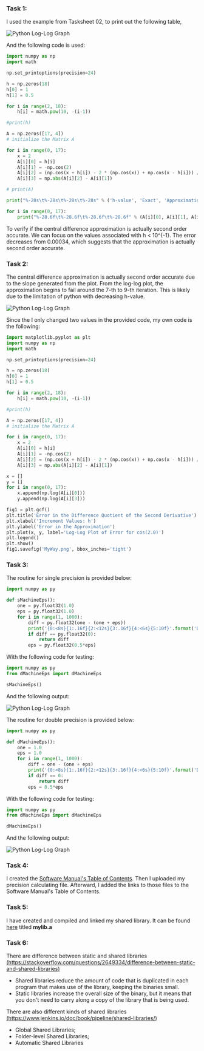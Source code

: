 ### Task 1:

I used the example from Tasksheet 02, to print out the following table, 

![Python Log-Log Graph](https://github.com/GoByMark/math4610/blob/96b5354084cd307d0c6eebbea41beb097f0aca56/Homework_Tasks/Tasksheet_03/pics/difference.png)

And the following code is used:

```Python
import numpy as np
import math

np.set_printoptions(precision=24)

h = np.zeros(18)
h[0] = 1
h[1] = 0.5

for i in range(2, 18):
    h[i] = math.pow(10, -(i-1))

#print(h)

A = np.zeros([17, 4])
# initialize the Matrix A

for i in range(0, 17):
    x = 2
    A[i][0] = h[i]
    A[i][1] = -np.cos(2)
    A[i][2] = (np.cos(x + h[i]) - 2 * (np.cos(x)) + np.cos(x - h[i])) / (math.pow(h[i], 2))
    A[i][3] = np.abs(A[i][2] - A[i][1])

# print(A)

print("%-28s\t%-28s\t%-28s\t%-28s" % ('h-value', 'Exact', 'Approximation', 'Difference'))

for i in range(0, 17):
    print("%-28.6f\t%-28.6f\t%-28.6f\t%-28.6f" % (A[i][0], A[i][1], A[i][2], A[i][3]))

```
To verify if the central difference approximation is actually second order accurate. We can focus on the values associated with h < 10^{-1}.
The error decreases from 0.00034, which suggests that the approximation is actually second order accurate.

### Task 2:
The central difference approximation is actually second order accurate due to the slope generated from the plot. 
From the log-log plot, the approximation begins to fail around the 7-th to 9-th iteration. This is likely due to the limitation of python with decreasing h-value.

![Python Log-Log Graph](https://github.com/GoByMark/math4610/blob/fc8000ef7021a30b30a2c3733014ef5a0f7fed78/Homework_Tasks/Tasksheet_03/pics/YourWay.png)

Since the I only changed two values in the provided code, my own code is the following:

```Python
import matplotlib.pyplot as plt
import numpy as np
import math

np.set_printoptions(precision=24)

h = np.zeros(18)
h[0] = 1
h[1] = 0.5

for i in range(2, 18):
    h[i] = math.pow(10, -(i-1))

#print(h)

A = np.zeros([17, 4])
# initialize the Matrix A

for i in range(0, 17):
    x = 2
    A[i][0] = h[i]
    A[i][1] = -np.cos(2)
    A[i][2] = (np.cos(x + h[i]) - 2 * (np.cos(x)) + np.cos(x - h[i])) / (math.pow(h[i], 2))
    A[i][3] = np.abs(A[i][2] - A[i][1])

x = []
y = []
for i in range(0, 17):
    x.append(np.log(A[i][0]))
    y.append(np.log(A[i][3]))

fig1 = plt.gcf()
plt.title('Error in the Difference Quotient of the Second Derivative')
plt.xlabel('Increment Values: h')
plt.ylabel('Error in the Approximation')
plt.plot(x, y, label='Log-Log Plot of Error for cos(2.0)')
plt.legend()
plt.show()
fig1.savefig('MyWay.png', bbox_inches='tight')

```

### Task 3:

The routine for single precision is provided below:

```Python
import numpy as py

def sMachineEps():
    one = py.float32(1.0)
    eps = py.float32(1.0)
    for i in range(1, 1000):
        diff = py.float32(one - (one + eps))
        print('{0:<8s}{1:.16f}{2:<12s}{3:.16f}{4:<6s}{5:10f}'.format('Diff =', diff, ' | Eps = ', eps, ' | Counter: ', i))
        if diff == py.float32(0):
            return diff
        eps = py.float32(0.5*eps)
```
With the following code for testing:

```Python
import numpy as py
from dMachineEps import dMachineEps

sMachineEps()
```
And the following output:

![Python Log-Log Graph](https://github.com/GoByMark/math4610/blob/fc8000ef7021a30b30a2c3733014ef5a0f7fed78/Homework_Tasks/Tasksheet_03/pics/single.png)

The routine for double precision is provided below:
```Python
import numpy as py

def dMachineEps():
    one = 1.0
    eps = 1.0
    for i in range(1, 1000):
        diff = one - (one + eps)
        print('{0:<8s}{1:.16f}{2:<12s}{3:.16f}{4:<6s}{5:10f}'.format('Diff =', diff, ' | Eps = ', eps, ' | Counter: ', i))
        if diff == 0:
            return diff
        eps = 0.5*eps
```
With the following code for testing:

```Python
import numpy as py
from dMachineEps import dMachineEps

dMachineEps()
```
And the following output:

![Python Log-Log Graph](https://github.com/GoByMark/math4610/blob/fc8000ef7021a30b30a2c3733014ef5a0f7fed78/Homework_Tasks/Tasksheet_03/pics/double.png)

### Task 4:
I created the [Software Manual's Table of Contents](https://github.com/GoByMark/math4610/blob/fc8000ef7021a30b30a2c3733014ef5a0f7fed78/Homework_Tasks/Software_Manual/Software_Manual_toc.md). Then I uploaded my precision calculating file. Afterward, I added the links to those files to the Software Manual's Table of Contents.

### Task 5:
I have created and compiled and linked my shared library. It can be found [here](https://github.com/GoByMark/math4610/blob/d0507f36da5cdfa2d51124cb446eefca3e7cf3a4/Homework_Tasks/Tasksheet_03/src/mylib.a) titled **mylib.a**

### Task 6:
There are difference between static and shared libraries [(https://stackoverflow.com/questions/2649334/difference-between-static-and-shared-libraries)](https://stackoverflow.com/questions/2649334/difference-between-static-and-shared-libraries)
* Shared libraries reduce the amount of code that is duplicated in each program that makes use of the library, keeping the binaries small.
* Static libraries increase the overall size of the binary, but it means that you don't need to carry along a copy of the library that is being used.


There are also different kinds of shared libraries [(https://www.jenkins.io/doc/book/pipeline/shared-libraries/)](https://www.jenkins.io/doc/book/pipeline/shared-libraries/)
* Global Shared Libraries;
* Folder-level Shared Libraries;
* Automatic Shared Libraries

